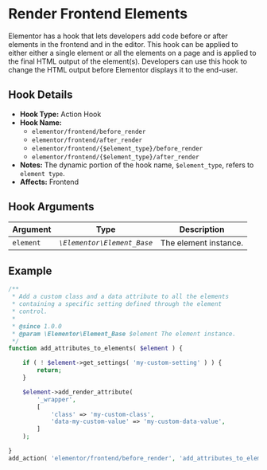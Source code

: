 # Render Frontend Elements

<Badge type="tip" vertical="top" text="Elementor Core" /> <Badge type="warning" vertical="top" text="Intermediate" />

Elementor has a hook that lets developers add code before or after elements in the frontend and in the editor. This hook can be applied to either either a single element or all the elements on a page and is applied to the final HTML output of the element(s).  Developers can use this hook to change the HTML output before Elementor displays it to the end-user.

## Hook Details

* **Hook Type:** Action Hook
* **Hook Name:**
  * `elementor/frontend/before_render`
  * `elementor/frontend/after_render`
  * `elementor/frontend/{$element_type}/before_render`
  * `elementor/frontend/{$element_type}/after_render`
* **Notes:** The dynamic portion of the hook name, `$element_type`, refers to `element type`.
* **Affects:** Frontend

## Hook Arguments

| Argument  | Type                        | Description           |
|-----------|-----------------------------|-----------------------|
| `element` | _`\Elementor\Element_Base`_ | The element instance. |

## Example

```php
/**
 * Add a custom class and a data attribute to all the elements
 * containing a specific setting defined through the element
 * control.
 *
 * @since 1.0.0
 * @param \Elementor\Element_Base $element The element instance.
 */
function add_attributes_to_elements( $element ) {

	if ( ! $element->get_settings( 'my-custom-setting' ) ) {
		return;
	}

	$element->add_render_attribute(
		'_wrapper',
		[
			'class' => 'my-custom-class',
			'data-my-custom-value' => 'my-custom-data-value',
		]
	);

}
add_action( 'elementor/frontend/before_render', 'add_attributes_to_elements' );
```

